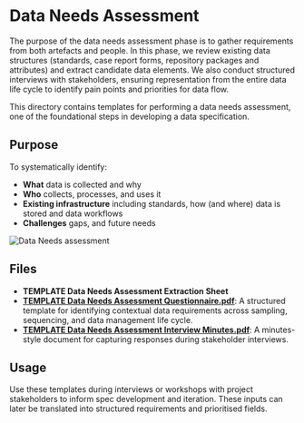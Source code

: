 # Data Needs Assessment

The purpose of the data needs assessment phase is to gather requirements from both artefacts and people. In this phase, we review existing data structures (standards, case report forms, repository packages and attributes) and extract candidate data elements. We also conduct structured interviews with stakeholders, ensuring representation from the entire data life cycle to identify pain points and priorities for data flow.

This directory contains templates for performing a data needs assessment, one of the foundational steps in developing a data specification. 

## Purpose
To systematically identify:
- **What** data is collected and why
- **Who** collects, processes, and uses it
- **Existing infrastructure** including standards, how (and where) data is stored and data workflows
- **Challenges** gaps, and future needs


![Data Needs assessment](https://github.com/cbarcl01/specification-development-training/blob/main/Resources/needs-assessment/dataNeedsAssessmentVisual.png)

## Files
- **TEMPLATE Data Needs Assessment Extraction Sheet**
- **[TEMPLATE Data Needs Assessment Questionnaire.pdf](https://github.com/cbarcl01/specification-development-training/blob/main/templates/TEMPLATE%20Data%20Needs%20Assessment%20Questionnaire.pdf)**: A structured template for identifying contextual data requirements across sampling, sequencing, and data management life cycle.
- **[TEMPLATE Data Needs Assessment Interview Minutes.pdf](https://github.com/cbarcl01/specification-development-training/blob/main/templates/TEMPLATE%20Data%20Needs%20Assessment%20Minutes.pdf)**: A minutes-style document for capturing responses during stakeholder interviews.

## Usage
Use these templates during interviews or workshops with project stakeholders to inform spec development and iteration. These inputs can later be translated into structured requirements and prioritised fields.
